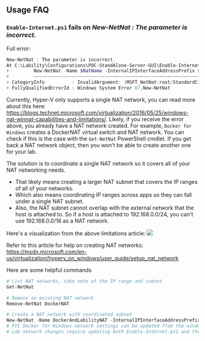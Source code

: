 ## Usage FAQ

### `Enable-Internet.ps1` fails on *New-NetNat : The parameter is incorrect.*

Full error:

```powershell
New-NetNat : The parameter is incorrect.
At C:\Lability\Configurations\POC-StandAlone-Server-GUI\Enable-Internet.ps1:50 char:9
+         New-NetNat -Name $NatName -InternalIPInterfaceAddressPrefix $ ...
+         ~~~~~~~~~~~~~~~~~~~~~~~~~~~~~~~~~~~~~~~~~~~~~~~~~~~~~~~~~~~~~
+ CategoryInfo          : InvalidArgument: (MSFT_NetNat:root/StandardCimv2/MSFT_NetNat) [New-NetNat], CimException
+ FullyQualifiedErrorId : Windows System Error 87,New-NetNat
```

Currently, Hyper-V only supports a single NAT network, you can read more about this here: 
https://blogs.technet.microsoft.com/virtualization/2016/05/25/windows-nat-winnat-capabilities-and-limitations/.
Likely, if you receive the error above, you already have a NAT network created. 
For example, `Docker for Windows` creates a DockerNAT virtual switch and NAT network.
You can check if this is the case with the `Get-NetNat` PowerShell cmdlet. 
If you get back a NAT network object, then you won't be able to create another one for your lab.

The solution is to coordinate a single NAT network so it covers all of your NAT networking needs. 
- That likely means creating a larger NAT subnet that covers the IP ranges of all of your networks.
- Which also means coordinating IP ranges across apps so they can fall under a single NAT subnet. 
- Also, the NAT subnet cannot overlap with the external network that the host is attached to. So if a host is attached to 192.168.0.0/24, you can't use 192.168.0.0/16 as a NAT network.

Here's a visualization from the above limitations article:
![](https://msdnshared.blob.core.windows.net/media/2016/05/Overlapping-Internal-Prefixes.jpg)

Refer to this article for help on creating NAT networks: https://msdn.microsoft.com/en-us/virtualization/hyperv_on_windows/user_guide/setup_nat_network

Here are some helpful commands

```powershell
# List NAT networks, take note of the IP range and subnet
Get-NetNat

# Remove an existing NAT network
Remove-NetNat DockerNAT

# Create a NAT network with coordinated subnet
New-NetNat -Name DockerAndLabilityNAT -InternalIPInterfaceAddressPrefix "10.10.0.0/16"
# FYI Docker for Windows network settings can be updated from the windows tray icon.
# Lab network changes require updating both Enable-Internet.ps1 and the Lab.psd1
```


